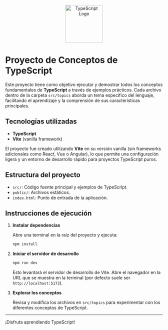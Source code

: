 <p align="center">
  <a href="https://www.typescriptlang.org/" target="blank"><img src="https://share.google/images/dyBP1cC9RRhaoCKkF" width="120" alt="TypeScript Logo" /></a>
</p>


# Proyecto de Conceptos de TypeScript

Este proyecto tiene como objetivo ejecutar y demostrar todos los conceptos fundamentales de **TypeScript** a través de ejemplos prácticos. Cada archivo dentro de la carpeta `src/topics` aborda un tema específico del lenguaje, facilitando el aprendizaje y la comprensión de sus características principales.

## Tecnologías utilizadas
- **TypeScript**
- **Vite** (vanilla framework)

El proyecto fue creado utilizando **Vite** en su versión vanilla (sin frameworks adicionales como React, Vue o Angular), lo que permite una configuración ligera y un entorno de desarrollo rápido para proyectos TypeScript puros.

## Estructura del proyecto
- `src/`: Código fuente principal y ejemplos de TypeScript.
- `public/`: Archivos estáticos.
- `index.html`: Punto de entrada de la aplicación.

## Instrucciones de ejecución

1. **Instalar dependencias**

   Abre una terminal en la raíz del proyecto y ejecuta:
   ```sh
   npm install
   ```

2. **Iniciar el servidor de desarrollo**

   ```sh
   npm run dev
   ```

   Esto levantará el servidor de desarrollo de Vite. Abre el navegador en la URL que se muestra en la terminal (por defecto suele ser `http://localhost:5173`).

3. **Explorar los conceptos**

   Revisa y modifica los archivos en `src/topics` para experimentar con los diferentes conceptos de TypeScript.

---

¡Disfruta aprendiendo TypeScript!
